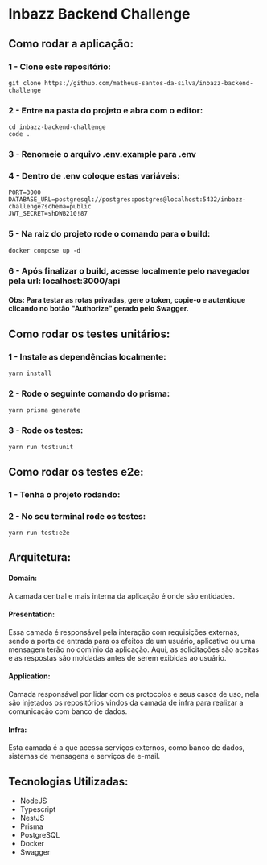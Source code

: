 # Inbazz Backend Challenge

## Como rodar a aplicação:

### 1 - Clone este repositório:

```
git clone https://github.com/matheus-santos-da-silva/inbazz-backend-challenge
```
### 2 - Entre na pasta do projeto e abra com o editor:
```
cd inbazz-backend-challenge
code .
```
### 3 - Renomeie o arquivo .env.example para .env

### 4 - Dentro de .env coloque estas variáveis:

```
PORT=3000
DATABASE_URL=postgresql://postgres:postgres@localhost:5432/inbazz-challenge?schema=public
JWT_SECRET=shDWB210!87
```

### 5 - Na raiz do projeto rode o comando para o build:

```
docker compose up -d
```
### 6 - Após finalizar o build, acesse localmente pelo navegador pela url: localhost:3000/api

#### Obs: Para testar as rotas privadas, gere o token, copie-o e autentique clicando no botão "Authorize" gerado pelo Swagger.

## Como rodar os testes unitários:

### 1 - Instale as dependências localmente:

```
yarn install
```

### 2 - Rode o seguinte comando do prisma:

```
yarn prisma generate
```

### 3 - Rode os testes:

```
yarn run test:unit

```

## Como rodar os testes e2e:

### 1 - Tenha o projeto rodando:

### 2 - No seu terminal rode os testes:

```
yarn run test:e2e
```

## Arquitetura:

#### **Domain:**

A camada central e mais interna da aplicação é onde são entidades.

#### **Presentation:**

Essa camada é responsável pela interação com requisições externas, sendo a porta de entrada para os efeitos de um usuário, aplicativo ou uma mensagem terão no domínio da aplicação. Aqui, as solicitações são aceitas e as respostas são moldadas antes de serem exibidas ao usuário.

#### **Application:**

Camada responsável por lidar com os protocolos e seus casos de uso, nela são injetados os repositórios vindos da camada de infra para realizar a comunicação com banco de dados.

#### **Infra:**

Esta camada é a que acessa serviços externos, como banco de dados, sistemas de mensagens e serviços de e-mail.

## Tecnologias Utilizadas:

- NodeJS
- Typescript
- NestJS
- Prisma
- PostgreSQL
- Docker
- Swagger
